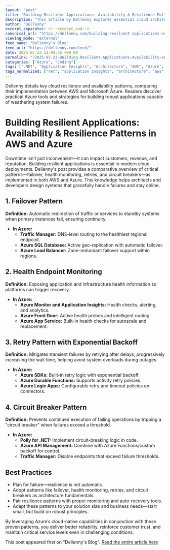 ```yaml
---
layout: "post"
title: "Building Resilient Applications: Availability & Resilience Patterns in AWS and Azure"
description: "This article by Dellenny explores essential cloud architecture patterns for application resilience and high availability, focusing on how these are implemented in both Amazon Web Services (AWS) and Microsoft Azure. Readers will learn failover, health monitoring, retry, and circuit breaker patterns, with practical Azure examples such as Traffic Manager, Azure Load Balancer, Application Insights, and .NET resilience libraries. The post emphasizes how to use these patterns as foundational blocks to ensure applications remain online during disruptions."
author: "Dellenny"
excerpt_separator: <!--excerpt_end-->
canonical_url: "https://dellenny.com/building-resilient-applications-availability-resilience-patterns-in-aws-and-azure/"
viewing_mode: "external"
feed_name: "Dellenny's Blog"
feed_url: "https://dellenny.com/feed/"
date: 2025-07-23 11:04:36 +00:00
permalink: "/2025-07-23-Building-Resilient-Applications-Availability-and-Resilience-Patterns-in-AWS-and-Azure.html"
categories: ["Azure", "Coding"]
tags: [".NET", "Application Insights", "Architecture", "AWS", "Azure", "Azure Front Door", "Azure Load Balancer", "Azure Monitor", "Azure SQL Database", "Azure Traffic Manager", "Circuit Breaker", "Cloud Architecture", "Cloud Patterns", "Coding", "Failover Pattern", "High Availability", "Polly", "Posts", "Resilience", "Retry Policy", "Solution Architecture"]
tags_normalized: ["net", "application insights", "architecture", "aws", "azure", "azure front door", "azure load balancer", "azure monitor", "azure sql database", "azure traffic manager", "circuit breaker", "cloud architecture", "cloud patterns", "coding", "failover pattern", "high availability", "polly", "posts", "resilience", "retry policy", "solution architecture"]
---
```


Dellenny details key cloud resilience and availability patterns, comparing their implementation between AWS and Microsoft Azure. Readers discover practical Azure tools and strategies for building robust applications capable of weathering system failures.<!--excerpt_end-->

# Building Resilient Applications: Availability & Resilience Patterns in AWS and Azure

Downtime isn’t just inconvenient—it can impact customers, revenue, and reputation. Building resilient applications is essential in modern cloud deployments. Dellenny's post provides a comparative overview of critical patterns—failover, health monitoring, retries, and circuit breakers—as implemented in both AWS and Azure. This knowledge helps architects and developers design systems that gracefully handle failures and stay online.

## 1. Failover Pattern

**Definition:** Automatic redirection of traffic or services to standby systems when primary instances fail, ensuring continuity.

- **In Azure:**
  - **Traffic Manager:** DNS-level routing to the healthiest regional endpoint.
  - **Azure SQL Database:** Active geo-replication with automatic failover.
  - **Azure Load Balancer:** Zone-redundant failover support within regions.

## 2. Health Endpoint Monitoring

**Definition:** Exposing application and infrastructure health information so platforms can trigger recovery.

- **In Azure:**
  - **Azure Monitor and Application Insights:** Health checks, alerting, and analytics.
  - **Azure Front Door:** Active health probes and intelligent routing.
  - **Azure App Service:** Built-in health checks for autoscale and replacement.

## 3. Retry Pattern with Exponential Backoff

**Definition:** Mitigates transient failures by retrying after delays, progressively increasing the wait time, helping avoid system overloads during outages.

- **In Azure:**
  - **Azure SDKs:** Built-in retry logic with exponential backoff.
  - **Azure Durable Functions:** Supports activity retry policies.
  - **Azure Logic Apps:** Configurable retry and timeout policies on connectors.

## 4. Circuit Breaker Pattern

**Definition:** Prevents continued execution of failing operations by tripping a "circuit breaker" when failures exceed a threshold.

- **In Azure:**
  - **Polly for .NET:** Implement circuit-breaking logic in code.
  - **Azure API Management:** Combine with Azure Functions/custom backoff for control.
  - **Traffic Manager:** Disable endpoints that exceed failure thresholds.

## Best Practices

- Plan for failure—resilience is not automatic.
- Adopt patterns like failover, health monitoring, retries, and circuit breakers as architecture fundamentals.
- Pair resilience patterns with proper monitoring and auto-recovery tools.
- Adapt these patterns to your solution size and business needs—start small, but build on robust principles.

By leveraging Azure’s cloud-native capabilities in conjunction with these proven patterns, you deliver better reliability, reinforce customer trust, and maintain critical service levels even in challenging conditions.

This post appeared first on "Dellenny's Blog". [Read the entire article here](https://dellenny.com/building-resilient-applications-availability-resilience-patterns-in-aws-and-azure/)
